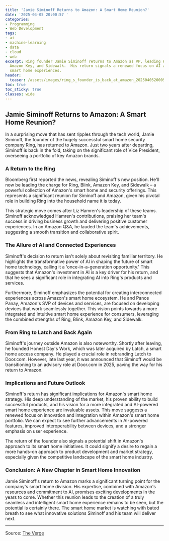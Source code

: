 ```yaml
---
title: 'Jamie Siminoff Returns to Amazon: A Smart Home Reunion?'
date: '2025-04-05 20:00:57 '
categories:
- Programming
- Web Development
tags:
- ai
- machine-learning
- data
- cloud
- web
excerpt: Ring founder Jamie Siminoff returns to Amazon as VP, leading Ring, Blink,
  Amazon Key, and Sidewalk.  His return signals a renewed focus on AI and integrated
  smart home experiences.
header:
  teaser: /assets/images/ring_s_founder_is_back_at_amazon_20250405200053.jpg
toc: true
toc_sticky: true
classes: wide
---
```


## Jamie Siminoff Returns to Amazon: A Smart Home Reunion?

In a surprising move that has sent ripples through the tech world, Jamie Siminoff, the founder of the hugely successful smart home security company Ring, has returned to Amazon.  Just two years after departing, Siminoff is back in the fold, taking on the significant role of Vice President, overseeing a portfolio of key Amazon brands.

### A Return to the Ring

Bloomberg first reported the news, revealing Siminoff's new position.  He'll now be leading the charge for Ring, Blink, Amazon Key, and Sidewalk – a powerful collection of Amazon's smart home and security offerings. This represents a significant reunion for Siminoff and Amazon, given his pivotal role in building Ring into the household name it is today.

This strategic move comes after Liz Hamren's leadership of these teams.  Siminoff acknowledged Hamren's contributions, praising her team's success in driving business growth and delivering positive customer experiences.  In an Amazon Q&A, he lauded the team's achievements, suggesting a smooth transition and collaborative spirit.

### The Allure of AI and Connected Experiences

Siminoff's decision to return isn't solely about revisiting familiar territory.  He highlights the transformative power of AI in shaping the future of smart home technology, calling it a 'once-in-a-generation opportunity.' This suggests that Amazon's investment in AI is a key driver for his return, and that he sees a significant role in integrating AI into Ring's products and services.

Furthermore, Siminoff emphasizes the potential for creating interconnected experiences across Amazon's smart home ecosystem. He and Panos Panay, Amazon's SVP of devices and services, are focused on developing devices that work seamlessly together.  This vision points towards a more integrated and intuitive smart home experience for consumers, leveraging the combined strengths of Ring, Blink, Amazon Key, and Sidewalk.

### From Ring to Latch and Back Again

Siminoff's journey outside Amazon is also noteworthy. Shortly after leaving, he founded Honest Day's Work, which was later acquired by Latch, a smart home access company.  He played a crucial role in rebranding Latch to Door.com.  However, late last year, it was announced that Siminoff would be transitioning to an advisory role at Door.com in 2025, paving the way for his return to Amazon.

### Implications and Future Outlook

Siminoff's return has significant implications for Amazon's smart home strategy. His deep understanding of the market, his proven ability to build successful products, and his vision for a more integrated and AI-powered smart home experience are invaluable assets.  This move suggests a renewed focus on innovation and integration within Amazon's smart home portfolio.  We can expect to see further advancements in AI-powered features, improved interoperability between devices, and a stronger emphasis on user experience.

The return of the founder also signals a potential shift in Amazon's approach to its smart home initiatives.  It could signify a desire to regain a more hands-on approach to product development and market strategy, especially given the competitive landscape of the smart home industry.

### Conclusion: A New Chapter in Smart Home Innovation

Jamie Siminoff's return to Amazon marks a significant turning point for the company's smart home division.  His expertise, combined with Amazon's resources and commitment to AI, promises exciting developments in the years to come.  Whether this reunion leads to the creation of a truly seamless and intelligent smart home experience remains to be seen, but the potential is certainly there.  The smart home market is watching with bated breath to see what innovative solutions Siminoff and his team will deliver next.


---

Source: [The Verge](https://www.theverge.com/news/644013/amazon-ring-founder-jamie-siminoff-return)
